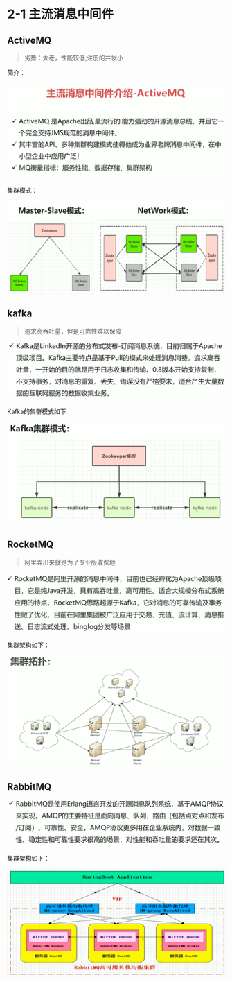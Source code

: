 # 2-1 主流消息中间件

## ActiveMQ

> 劣势：太老，性能较低,注册的并发小

简介：

![ActiveMQ](images/ActiveMQ.png)

集群模式：

![ActiveMQ的集群模式](images/ActiveMQ的集群模式.png)

## kafka

> 追求高吞吐量，但是可靠性难以保障

![Kafka简介](images/Kafka简介.png)

Kafka的集群模式如下

![Kafka集群模式](images/Kafka集群模式.png)

## RocketMQ

> 阿里弄出来就是为了专业版收费地

![RocketMQ简介](images/RocketMQ简介.png)

集群架构如下：

![RocketMQ集群](images/RocketMQ集群.png)

## RabbitMQ

![RabbitMQ简介](images/RabbitMQ简介.png)

集群架构如下：

![RabbitMQ集群](images/RabbitMQ集群.png)